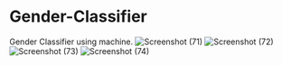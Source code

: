 # Gender-Classifier
Gender Classifier using machine.
![Screenshot (71)](https://user-images.githubusercontent.com/43072215/104590116-dc864b00-5690-11eb-9809-b531de9b9fde.png)
![Screenshot (72)](https://user-images.githubusercontent.com/43072215/104590122-df813b80-5690-11eb-9901-08718166a9a9.png)
![Screenshot (73)](https://user-images.githubusercontent.com/43072215/104590131-ec059400-5690-11eb-8787-8b67952a0451.png)
![Screenshot (74)](https://user-images.githubusercontent.com/43072215/104590137-e4de8600-5690-11eb-8537-c5a260906b72.png)
